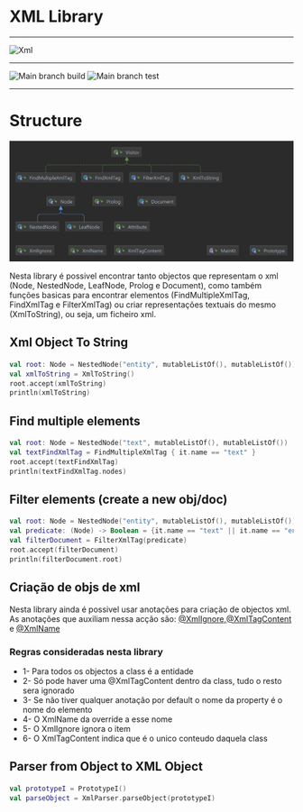 # XML Library

---

![Xml](https://cdn.iconscout.com/icon/free/png-256/xml-file-2330558-1950399.png)

---

![Main branch build](https://github.com/jmamarques/xml_library_pa/actions/workflows/ci_kotlin.yml/badge.svg?branch=main)
![Main branch test](https://github.com/jmamarques/xml_library_pa/actions/workflows/test_kotlin.yml/badge.svg?branch=main)

---
# Structure

![structure](XmlLibrary.png)

Nesta library é possivel encontrar tanto objectos que representam o xml (Node, NestedNode, LeafNode, Prolog e Document), como também funções basicas para encontrar elementos (FindMultipleXmlTag, FindXmlTag e FilterXmlTag) ou criar representações textuais do mesmo (XmlToString), ou seja, um ficheiro xml. 

## Xml Object To String

```kotlin
val root: Node = NestedNode("entity", mutableListOf(), mutableListOf())
val xmlToString = XmlToString()
root.accept(xmlToString)
println(xmlToString)
```

## Find multiple elements

```kotlin
val root: Node = NestedNode("text", mutableListOf(), mutableListOf())
val textFindXmlTag = FindMultipleXmlTag { it.name == "text" }
root.accept(textFindXmlTag)
println(textFindXmlTag.nodes)
```

## Filter elements (create a new obj/doc)

```kotlin
val root: Node = NestedNode("entity", mutableListOf(), mutableListOf())
val predicate: (Node) -> Boolean = {it.name == "text" || it.name == "entity" }
val filterDocument = FilterXmlTag(predicate)
root.accept(filterDocument)
println(filterDocument.root)
```

## Criação de objs de xml
Nesta library ainda é possivel usar anotações para criação de objectos xml.
As anotações que auxiliam nessa acção são: [@XmlIgnore](src/main/kotlin/annotations/XmlIgnore.kt),[@XmlTagContent](src/main/kotlin/annotations/XmlTagContent.kt) e [@XmlName](src/main/kotlin/annotations/XmlName.kt)

### Regras consideradas nesta library

* 1- Para todos os objectos a class é a entidade
* 2- Só pode haver uma @XmlTagContent dentro da class, tudo o resto sera ignorado
* 3- Se não tiver qualquer anotação por default o nome da property é o nome do elemento
* 4- O XmlName da override a esse nome
* 5- O XmlIgnore ignora o item
* 6- O XmlTagContent indica que é o unico conteudo daquela class

## Parser from Object to XML Object
```kotlin
val prototypeI = PrototypeI()
val parseObject = XmlParser.parseObject(prototypeI)
```
